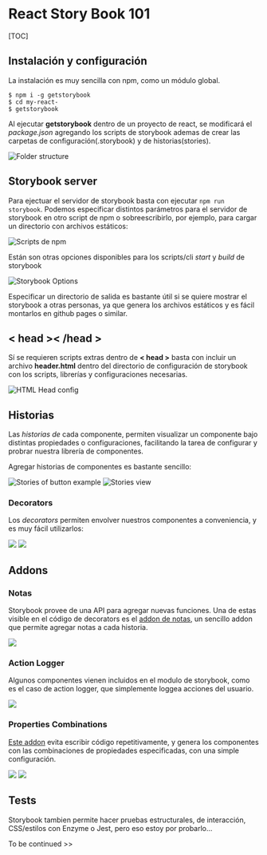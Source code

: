 React Story Book 101
===========


[TOC]




## Instalación y configuración

La instalación es muy sencilla con npm, como un módulo global.

```app
$ npm i -g getstorybook
$ cd my-react-
$ getstorybook
```

Al ejecutar **getstorybook** dentro de un proyecto de react, se modificará el *package.json* agregando los scripts de storybook ademas de crear las carpetas de configuración(.storybook) y de historias(stories).

![Folder structure](img/directories.png)

## Storybook server

Para ejectuar el servidor de storybook basta con ejecutar `npm run storybook`. Podemos especificar distintos parámetros para el servidor de storybook en otro script de npm o sobreescribirlo, por ejemplo, para cargar un directorio con archivos estáticos:

![Scripts de npm](img/scripts.png)

Están son otras opciones disponibles para los scripts/cli *start* y *build* de storybook

![Storybook Options](img/storybook_opts.png)

Especificar un directorio de salida es bastante útil si se quiere mostrar el storybook a otras personas, ya que genera los archivos estáticos y es fácil montarlos en github pages o similar.

## < head >< /head >

Sí se requieren scripts extras dentro de  **< head >** basta con incluir un archivo **header.html** dentro del directorio de configuración de storybook con los scripts, librerías y configuraciones necesarias.

![HTML Head config](img/header.png)

## Historias

Las *historias de* cada componente, permiten visualizar un componente bajo distintas propiedades o configuraciones, facilitando la tarea de configurar y probrar nuestra librería de componentes.

Agregar historias de componentes es bastante sencillo:

![Stories of button example](img/story01.png)
![Stories view](img/story02.png)

###  Decorators

Los *decorators* permiten envolver nuestros componentes a conveniencia, y es muy fácil utilizarlos:

![](img/decorators.png)
![](img/decoratorex.png)

## Addons

### Notas

Storybook provee de una API para agregar nuevas funciones. Una de estas visible en el código de decorators es el [addon de notas](https://github.com/storybooks/storybook-addon-notes), un sencillo addon que permite agregar notas a cada historia.

![](img/notas.png)

### Action Logger

Algunos componentes vienen incluidos en el modulo de storybook, como es el caso de action logger, que simplemente loggea acciones del usuario.

![](img/actions.png)

### Properties Combinations

[Este addon](https://github.com/evgenykochetkov/react-storybook-addon-props-combinations) evita escribir código repetitivamente, y genera los componentes con las combinaciones de propiedades especificadas, con una simple configuración.

![](img/prop_combinations.png)
![](img/prop_combinations_01.png)

## Tests

Storybook tambien permite hacer pruebas estructurales, de interacción, CSS/estilos con Enzyme o Jest, pero eso estoy por probarlo...

To be continued >>